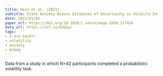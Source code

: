 ```yaml
---
title: Hein et al. (2021)
subtitle: State Anxiety Biases Estimates of Uncertainty in Volatile Environments and Impairs Reward Learning
date: 2021/01/01
paper_url: https://doi.org/10.1016/j.neuroimage.2020.117424
data_url: https://osf.io/b4qkp/
tags:
- 2-arm bandit
- volatility
- anxiety
- m/eeg
---
```


Data from a study in which N=42 participants completed a probabilistic volatility task.

